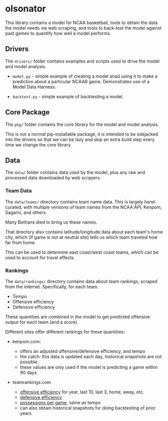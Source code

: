 # olsonator

This library contains a model for NCAA basketball,
tools to obtain the data the model needs via web scraping,
and tools to back-test the model against past games
to quantify how well a model performs.


## Drivers

The `drivers/` folder contains examples and scripts used to drive
the model and model analysis.

* `model.py` - simple example of creating a model anad using it
  to make a prediction about a particular NCAAB game.
  Demonstrates use of a Model Data Harness.

* `backtest.py` - simple example of backtesting a model.


## Core Package

The `pkg/` folder contains the core library for the model
and model analysis.

This is not a normal pip-installable package, it is intended
to be sdejacked into the drivers so that we can be lazy and
skip an extra build step every time we change the core library.


## Data

The `data/` folder contains data used by the model,
plus any raw and processed data downloaded by web scrapers.


### Team Data

The `data/teams/` directory contains team name data.
This is largely hand-curated, with multiple verisons of team names
from the NCAA API, Kenpom, Sagarin, and others.

Many Bothans died to bring us these names.

That directory also contains latitude/longitude data
about each team's home city, which (if game is not at
neutral site) tells us which team traveled how far from home.

This can be used to determine east coast/west coast teams,
which can be used to account for travel effects.


### Rankings

The `data/rankings/` directory contains data about team rankings,
scraped from the internet. Specifically, for each team:

* Tempo
* Offensive efficiency
* Defensive efficiency

These quantities are combined in the model to get predicted 
offensive output for each team (and a score).

Different sites offer different rankings for these quantities:

* kenpom.com:
    * offers an adjusted offensive/defensive efficiency, and tempo
    * the catch: this data is updated each day, historical snapshots are not possible
    * these values are only used if the model is predicting a game within 90 days

* teamrankings.com
    * [offensive efficiency](https://www.teamrankings.com/ncaa-basketball/stat/offensive-efficiency/) for year, last 10, last 3, home, away, etc.
    * [defensive efficiency](https://www.teamrankings.com/ncaa-basketball/stat/defensive-efficiency) 
    * [possessions per game](https://www.teamrankings.com/ncaa-basketball/stat/possessions-per-game), same as tempo 
    * can also obtain historical snapshots for doing backtesting of prior years


